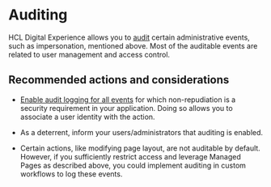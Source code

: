 # Auditing

HCL Digital Experience allows you to [audit](https://help.hcltechsw.com/digital-experience/8.5/admin-system/sec_audit.html) certain administrative events, such as impersonation, mentioned above. Most of the auditable events are related to user management and access control.

## Recommended actions and considerations

- [Enable audit logging for all events](https://help.hcltechsw.com/digital-experience/8.5/admin-system/srvcfgref_audit.html) for which non-repudiation is a security requirement in your application. Doing so allows you to associate a user identity with the action.

- As a deterrent, inform your users/administrators that auditing is enabled.

- Certain actions, like modifying page layout, are not auditable by default. However, if you sufficiently restrict access and leverage Managed Pages as described above, you could implement auditing in custom workflows to log these events.